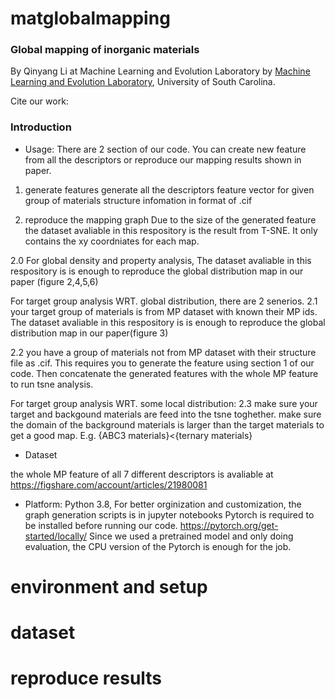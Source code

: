 # matglobalmapping
### Global mapping of inorganic materials

By Qinyang Li at Machine Learning and Evolution Laboratory
by <a href="http://mleg.cse.sc.edu" target="_blank">Machine Learning and Evolution Laboratory</a>, University of South Carolina.

Cite our work: <br>


### Introduction

- Usage: There are 2 section of our code. You can create new feature from all the descriptors or reproduce our mapping results shown in paper.
1. generate features
    generate all the descriptors feature vector for given group of materials structure infomation in format of .cif


2. reproduce the mapping graph
Due to the size of the generated feature the dataset avaliable in this respository is the result from T-SNE. It only contains the xy coordniates for each map.

2.0 For global density and property analysis, The dataset avaliable in this respository is is enough to reproduce the global distribution map in our paper (figure 2,4,5,6)

For target group analysis WRT. global distribution, there are 2 senerios. 
2.1 your target group of materials is from MP dataset with known their MP ids.
The dataset avaliable in this respository is is enough to reproduce the global distribution map in our paper(figure 3)


2.2 you have a group of materials not from MP dataset with their structure file as .cif.
This requires you to generate the feature using section 1 of our code.
Then concatenate the generated features with the whole MP feature to run tsne analysis.

For target group analysis WRT. some local distribution:
2.3 make sure your target and backgound materials are feed into the tsne toghether.
make sure the domain of the background materials is larger than the target materials to get a good map.
E.g. {ABC3 materials}<{ternary materials}
    

- Dataset

the whole MP feature of all 7 different descriptors is avaliable at 
https://figshare.com/account/articles/21980081 



- Platform: Python 3.8, For better orginization and customization, the graph generation scripts is in jupyter notebooks
Pytorch is required to be installed before running our code. https://pytorch.org/get-started/locally/
Since we used a pretrained model and only doing evaluation, the CPU version of the Pytorch is enough for the job.



# environment and setup

# dataset 

# reproduce results

